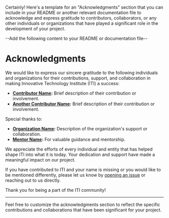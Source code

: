 Certainly! Here's a template for an "Acknowledgments" section that you can include in your README or another relevant documentation file to acknowledge and express gratitude to contributors, collaborators, or any other individuals or organizations that have played a significant role in the development of your project.

--Add the following content to your README or documentation file--

# Acknowledgments

We would like to express our sincere gratitude to the following individuals and organizations for their contributions, support, and collaboration in making Innovative Technology Institute (ITI) a success:

- **[Contributor Name](https://github.com/ContributorGitHubUsername):** Brief description of their contribution or involvement.
- **[Another Contributor Name](https://github.com/AnotherContributorGitHubUsername):** Brief description of their contribution or involvement.

Special thanks to:

- **[Organization Name](https://www.organizationwebsite.com):** Description of the organization's support or collaboration.
- **[Mentor Name](https://www.linkedin.com/in/mentorlinkedin):** For valuable guidance and mentorship.

We appreciate the efforts of every individual and entity that has helped shape ITI into what it is today. Your dedication and support have made a meaningful impact on our project.

If you have contributed to ITI and your name is missing or you would like to be mentioned differently, please let us know by [opening an issue](https://github.com/AliciaAMT/Innovative-Technology-Institute/issues/new?template=ISSUE_TEMPLATE.md) or reaching out to us directly.

Thank you for being a part of the ITI community!

---

Feel free to customize the acknowledgments section to reflect the specific contributions and collaborations that have been significant for your project.